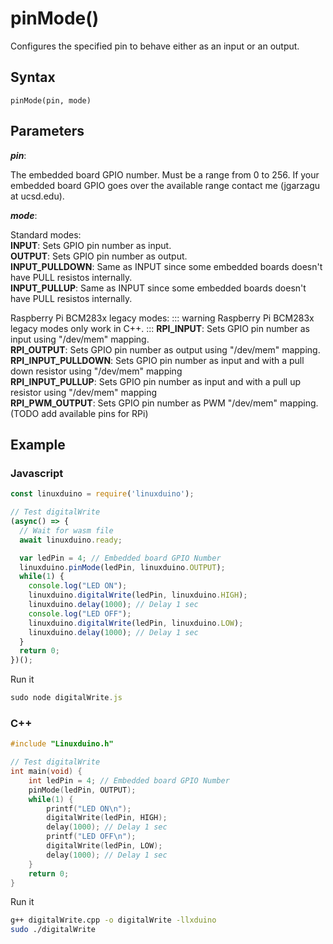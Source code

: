 # pinMode() 

Configures the specified pin to behave either as an input or an output.  

## Syntax 
```
pinMode(pin, mode)
```
## Parameters

***pin***:   
  
The embedded board GPIO number. Must be a range from 0 to 256. 
If your embedded board GPIO goes over the available range contact me (jgarzagu at ucsd.edu).  
  
***mode***:  
  
Standard modes:  
**INPUT**: Sets GPIO pin number as input.  
**OUTPUT**: Sets GPIO pin number as output.   
**INPUT_PULLDOWN**: Same as INPUT since some embedded boards doesn't have PULL resistos internally.    
**INPUT_PULLUP**: Same as INPUT since some embedded boards doesn't have PULL resistos internally.  


Raspberry Pi BCM283x legacy modes: 
::: warning
Raspberry Pi BCM283x legacy modes only work in C++. 
::: 
**RPI_INPUT**: Sets GPIO pin number as input using "/dev/mem" mapping.  
**RPI_OUTPUT**: Sets GPIO pin number as output using "/dev/mem" mapping.  
**RPI_INPUT_PULLDOWN**: Sets GPIO pin number as input and with a pull down resistor using "/dev/mem" mapping   
**RPI_INPUT_PULLUP**: Sets GPIO pin number as input and with a pull up resistor using "/dev/mem" mapping   
**RPI_PWM_OUTPUT**: Sets GPIO pin number as PWM "/dev/mem" mapping. (TODO add available pins for RPi)  


## Example

### Javascript 
```js
const linuxduino = require('linuxduino');

// Test digitalWrite
(async() => {
  // Wait for wasm file
  await linuxduino.ready;

  var ledPin = 4; // Embedded board GPIO Number
  linuxduino.pinMode(ledPin, linuxduino.OUTPUT);
  while(1) {
    console.log("LED ON");
    linuxduino.digitalWrite(ledPin, linuxduino.HIGH);
    linuxduino.delay(1000); // Delay 1 sec
    console.log("LED OFF");
    linuxduino.digitalWrite(ledPin, linuxduino.LOW);
    linuxduino.delay(1000); // Delay 1 sec
  }
  return 0;
})();
```

Run it
```js
sudo node digitalWrite.js
```

### C++
```cpp
#include "Linuxduino.h"

// Test digitalWrite
int main(void) {
    int ledPin = 4; // Embedded board GPIO Number
    pinMode(ledPin, OUTPUT);
    while(1) {
        printf("LED ON\n");
        digitalWrite(ledPin, HIGH);
        delay(1000); // Delay 1 sec
        printf("LED OFF\n");
        digitalWrite(ledPin, LOW);
        delay(1000); // Delay 1 sec
    }
    return 0;
}
```

Run it
```sh
g++ digitalWrite.cpp -o digitalWrite -llxduino
sudo ./digitalWrite
```